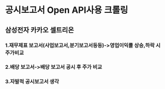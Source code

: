 # 공시보고서 Open API사용 크롤링
## 삼성전자 카카오 셀트리온
### 1.재무제표 보고서(사업보고서,분기보고서등등)->영업이익률 상승,하락 시 주가비교
### 2.배당 보고서->배당 보고서 공시 후 주가 비교
### 3.자발적 공시보고서 생각
